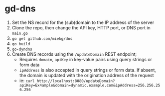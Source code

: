 # gd-dns

1. Set the NS record for the (sub)domain to the IP address of the server
2. Clone the repo, then change the API key, HTTP port, or DNS port in `main.go`
3. `go get github.com/miekg/dns` 
4. `go build`
5. `go-dyndns`
6. Create DNS records using the `/updateDomain` REST endpoint;
    - Requires `domain`, `apiKey` in key-value pairs using query strings or form data
    - `ipAddress` is also accepted in query strings or form data. If absent, the domain is updated with the origination address of the request
    - ie: `curl http://localhost:8080/updateDomain?apiKey=Ex4ample&domain=dynamic.example.com&ipAddress=256.256.256.256`